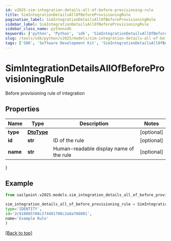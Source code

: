 ```yaml
---
id: v2025-sim-integration-details-all-of-before-provisioning-rule
title: SimIntegrationDetailsAllOfBeforeProvisioningRule
pagination_label: SimIntegrationDetailsAllOfBeforeProvisioningRule
sidebar_label: SimIntegrationDetailsAllOfBeforeProvisioningRule
sidebar_class_name: pythonsdk
keywords: ['python', 'Python', 'sdk', 'SimIntegrationDetailsAllOfBeforeProvisioningRule', 'V2025SimIntegrationDetailsAllOfBeforeProvisioningRule'] 
slug: /tools/sdk/python/v2025/models/sim-integration-details-all-of-before-provisioning-rule
tags: ['SDK', 'Software Development Kit', 'SimIntegrationDetailsAllOfBeforeProvisioningRule', 'V2025SimIntegrationDetailsAllOfBeforeProvisioningRule']
---
```


# SimIntegrationDetailsAllOfBeforeProvisioningRule

Before provisioning rule of integration

## Properties

Name | Type | Description | Notes
------------ | ------------- | ------------- | -------------
**type** | [**DtoType**](dto-type) |  | [optional] 
**id** | **str** | ID of the rule | [optional] 
**name** | **str** | Human-readable display name of the rule | [optional] 
}

## Example

```python
from sailpoint.v2025.models.sim_integration_details_all_of_before_provisioning_rule import SimIntegrationDetailsAllOfBeforeProvisioningRule

sim_integration_details_all_of_before_provisioning_rule = SimIntegrationDetailsAllOfBeforeProvisioningRule(
type='IDENTITY',
id='2c918085708c274401708c2a8a760001',
name='Example Rule'
)

```
[[Back to top]](#) 

